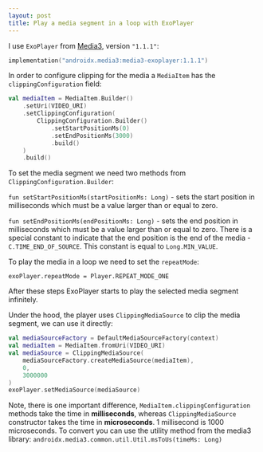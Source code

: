 ```yaml
---
layout: post
title: Play a media segment in a loop with ExoPlayer
---
```


I use `ExoPlayer` from [Media3](https://developer.android.com/jetpack/androidx/releases/media3), version `"1.1.1"`:

```kotlin
implementation("androidx.media3:media3-exoplayer:1.1.1")
```

In order to configure clipping for the media a `MediaItem` has the `clippingConfiguration` field:

```kotlin
val mediaItem = MediaItem.Builder()
	.setUri(VIDEO_URI)
	.setClippingConfiguration(
		ClippingConfiguration.Builder()
			.setStartPositionMs(0)
			.setEndPositionMs(3000)
			.build()
	)
	.build()
```

To set the media segment we need two methods from `ClippingConfiguration.Builder`: 

`fun setStartPositionMs(startPositionMs: Long)` - sets the start position in milliseconds which must be a value larger than or equal to zero.

`fun setEndPositionMs(endPositionMs: Long)` - sets the end position in milliseconds which must be a value larger than or equal to zero. 
There is a special constant to indicate that the end position is the end of the media -  `C.TIME_END_OF_SOURCE`. This constant is equal to `Long.MIN_VALUE`.

To play the media in a loop we need to set the `repeatMode`:

`exoPlayer.repeatMode = Player.REPEAT_MODE_ONE`

After these steps ExoPlayer starts to play the selected media segment infinitely. 

Under the hood, the player uses `ClippingMediaSource` to clip the media segment, we can use it directly:

```kotlin
val mediaSourceFactory = DefaultMediaSourceFactory(context)
val mediaItem = MediaItem.fromUri(VIDEO_URI)
val mediaSource = ClippingMediaSource(
	mediaSourceFactory.createMediaSource(mediaItem),  
	0,
	3000000
)
exoPlayer.setMediaSource(mediaSource)
```

Note, there is one important difference, `MediaItem.clippingConfiguration` methods take the time in **milliseconds**, whereas `ClippingMediaSource` constructor takes the time in **microseconds**. 1 millisecond is 1000 microseconds. 
To convert you can use the utility method from the media3 library:
`androidx.media3.common.util.Util.msToUs(timeMs: Long)`
